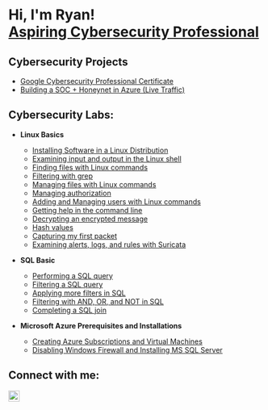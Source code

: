 <h1>Hi, I'm Ryan! <br/><a href="https://www.linkedin.com/in/ryanjustindejesus/"> Aspiring Cybersecurity Professional</a>

<h2> Cybersecurity Projects</h2>

- [Google Cybersecurity Professional Certificate](https://github.com/ryanjustindejesus/Google-Cybersecurity-Professional-/blob/main/Coursera%20-%20Google%20Cybersecurity%20Certificate.pdf)
- [Building a SOC + Honeynet in Azure (Live Traffic)](https://github.com/ryanjustindejesus/Azure-SOC-Honey-Project/blob/main/README.md)


<h2> Cybersecurity Labs:</h2>

- <b>Linux Basics</b>
  - [Installing Software in a Linux Distribution](https://github.com/ryanjustindejesus/Linux-Command-Line-Labs/blob/main/README.md)
  - [Examining input and output in the Linux shell](https://github.com/ryanjustindejesus/examine-input-and-output-in-the-shell/blob/main/README.md)
  - [Finding files with Linux commands](https://github.com/ryanjustindejesus/find-files-with-Linux-commands/blob/main/README.md)
  - [Filtering with grep](https://github.com/ryanjustindejesus/filter-with-grep/blob/main/README.md)
  - [Managing files with Linux commands](https://github.com/ryanjustindejesus/manage-files-with-Linux-commands/blob/main/README.md)
  - [Managing authorization](https://github.com/ryanjustindejesus/manage-authorization/blob/main/README.md)
  - [Adding and Managing users with Linux commands](https://github.com/ryanjustindejesus/Add-and-manage-users-with-Linux-commands/blob/main/README.md)
  - [Getting help in the command line](https://github.com/ryanjustindejesus/Get-help-in-the-command-line/blob/main/README.md)
  - [Decrypting an encrypted message](https://github.com/ryanjustindejesus/Decrypting-an-encrypted-mesage/blob/main/README.md)
  - [Hash values](https://github.com/ryanjustindejesus/Hash-values/blob/main/README.md)
  - [Capturing my first packet](https://github.com/ryanjustindejesus/Capturing-my-first-packet/blob/main/README.md)
  - [Examining alerts, logs, and rules with Suricata](https://github.com/ryanjustindejesus/Examine-alerts-logs-and-rules-with-Suricata/blob/main/README.md)

- <b>SQL Basic</b>
  - [Performing a SQL query](https://github.com/ryanjustindejesus/Perform-a-SQL-query/blob/main/README.md)
  - [Filtering a SQL query](https://github.com/ryanjustindejesus/Filter-a-SQL-query/blob/main/README.md)
  - [Applying more filters in SQL](https://github.com/ryanjustindejesus/Applying-more-filters-in-SQL/blob/main/README.md)
  - [Filtering with AND, OR, and NOT in SQL](https://github.com/ryanjustindejesus/Filter-with-AND-OR-and-NOT/blob/main/README.md)
  - [Completing a SQL join](https://github.com/ryanjustindejesus/Completing-a-SQL-join/blob/main/README.md)
 
- <b>Microsoft Azure Prerequisites and Installations</b>
  - [Creating Azure Subscriptions and Virtual Machines](https://github.com/ryanjustindejesus/Creating-Azure-Subscription-and-Virtual-Machines/blob/main/README.md)
  - [Disabling Windows Firewall and Installing MS SQL Server](https://github.com/ryanjustindejesus/Disabling-Windows-Firewall-and-Installing-MS-SQL-Server)


<h2>  Connect with me:</h2>


[<img align="left" alt="JoshMadakor | LinkedIn" width="22px" src="https://cdn.jsdelivr.net/npm/simple-icons@v3/icons/linkedin.svg" />][linkedin]



[linkedin]: https://www.linkedin.com/in/ryanjustindejesus/
